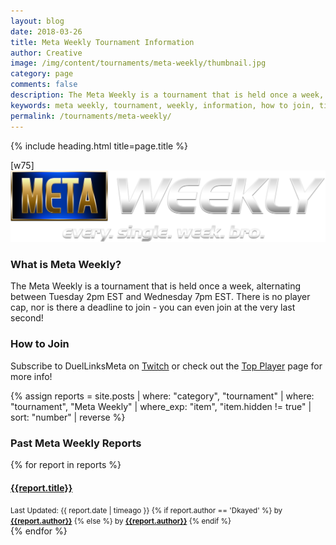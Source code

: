```yaml
---
layout: blog
date: 2018-03-26
title: Meta Weekly Tournament Information
author: Creative
image: /img/content/tournaments/meta-weekly/thumbnail.jpg
category: page
comments: false
description: The Meta Weekly is a tournament that is held once a week, alternating between Tuesday 2pm EST and Wednesday 7pm EST. There is no player cap, nor is there a deadline to join. You can even join at the very last second! Read up on how to join the meta weekly here.
keywords: meta weekly, tournament, weekly, information, how to join, time, rules, reports
permalink: /tournaments/meta-weekly/
---
```


{% include heading.html title=page.title %}

[w75]
![](/img/content/tournaments/meta-weekly/banner.png)

### What is Meta Weekly?
The Meta Weekly is a tournament that is held once a week, alternating between Tuesday 2pm EST and Wednesday 7pm EST. There is no player cap, nor is there a deadline to join - you can even join at the very last second!

### How to Join
Subscribe to DuelLinksMeta on [Twitch](https://www.twitch.tv/duellinksmeta) or check out the [Top Player](/community/) page for more info!
  
{% assign reports = site.posts | where: "category", "tournament" | where: "tournament", "Meta Weekly" | where_exp: "item", "item.hidden != true" | sort: "number" | reverse %}

<div class="section">
    <h3>Past Meta Weekly Reports</h3>
    <div class="row card-collection">
        {% for report in reports %}
            <div class="col-sm-6 col-12 card-deck">  
                <div class="card">
                    <div class="card-block text-white">
                    <a href="{{report.url}}">
                        <h4 class="card-title">{{report.title}}</h4>
                    </a>
                    <div class="text-white">
                        <small class="text-muted">Last Updated: {{ report.date | timeago }}
                        {% if report.author == 'Dkayed' %}
                        by <b><a class="text-danger" href="/authors/{{report.author}}">{{report.author}}</a></b> {% else %}
                        by <b><a class="text-warning" href="/authors/{{report.author}}">{{report.author}}</a></b> {% endif %}
                        </small>
                    </div>
                    </div>
                </div>
            </div>
        {% endfor %}
    </div>     
</div>